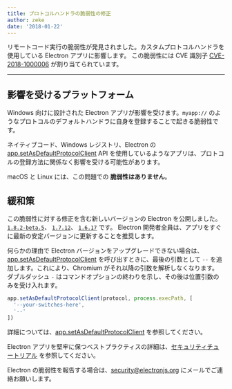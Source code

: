 ```yaml
---
title: プロトコルハンドラの脆弱性の修正
author: zeke
date: '2018-01-22'
---
```


リモートコード実行の脆弱性が発見されました。カスタムプロトコルハンドラを使用している Electron アプリに影響します。 この脆弱性には CVE 識別子 [CVE-2018-1000006](https://cve.mitre.org/cgi-bin/cvename.cgi?name=CVE-2018-1000006) が割り当てられています。

---

## 影響を受けるプラットフォーム

Windows 向けに設計された Electron アプリが影響を受けます。`myapp://` のようなプロトコルのデフォルトハンドラに自身を登録することで起きる脆弱性です。

ネイティブコード、Windows レジストリ、Electron の [app.setAsDefaultProtocolClient](https://electronjs.org/docs/api/app#appsetasdefaultprotocolclientprotocol-path-args-macos-windows) API を使用しているようなアプリは、プロトコルの登録方法に関係なく影響を受ける可能性があります。

macOS と Linux には、この問題での **脆弱性はありません**。

## 緩和策

この脆弱性に対する修正を含む新しいバージョンの Electron を公開しました。 [`1.8.2-beta.5`](https://github.com/electron/electron/releases/tag/v1.8.2-beta.5)、 [`1.7.12`](https://github.com/electron/electron/releases/tag/v1.7.12)、 [`1.6.17`](https://github.com/electron/electron/releases/tag/v2.6.17) です。 Electron 開発者全員は、アプリをすぐに最新の安定バージョンに更新することを推奨します。

何らかの理由で Electron バージョンをアップグレードできない場合は、[app.setAsDefaultProtocolClient](https://electronjs.org/docs/api/app#appsetasdefaultprotocolclientprotocol-path-args-macos-windows) を呼び出すときに、最後の引数として `--` を追加します。これにより、Chromium がそれ以降の引数を解析しなくなります。 ダブルダッシュ `-` はコマンドオプションの終わりを示し、その後は位置引数のみを受け入れます。

```js
app.setAsDefaultProtocolClient(protocol, process.execPath, [
  '--your-switches-here',
  '--'
])
```

詳細については、[app.setAsDefaultProtocolClient](https://electronjs.org/docs/api/app#appsetasdefaultprotocolclientprotocol-path-args-macos-windows) を参照してください。

Electron アプリを堅牢に保つベストプラクティスの詳細は、[セキュリティチュートリアル](https://electronjs.org/docs/tutorial/security) を参照してください。

Electron の脆弱性を報告する場合は、security@electronjs.org にメールでご連絡お願いします。
